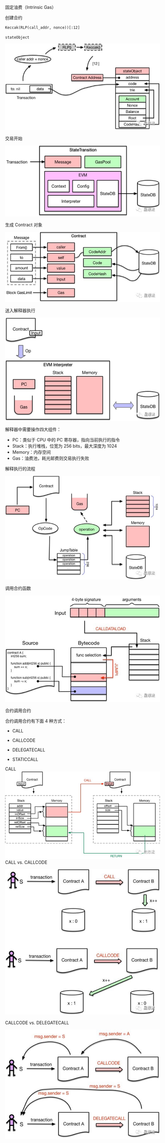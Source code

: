 固定油费（Intrinsic Gas）

创建合约

```
Keccak(RLP(call_addr, nonce))[:12]

stateObject
```

![](/assets/address-and-state-code.png)

交易开始

![](/assets/tx-to-message.png)

生成 Contract 对象

![](/assets/message-to-contract.png)

送入解释器执行

![](/assets/contract-and-input-to-evm.png)

解释器中需要操作四大组件：

* PC：类似于 CPU 中的 PC 寄存器，指向当前执行的指令
* Stack：执行堆栈，位宽为 256 bits，最大深度为 1024
* Memory：内存空间
* Gas：油费池，耗光邮费则交易执行失败

解释执行的流程

![](/assets/evm-opration.png)

调用合约函数

![](/assets/input-to-call-function.png)

合约调用合约

合约调用合约有下面 4 种方式：

* CALL

* CALLCODE

* DELEGATECALL

* STATICCALL

CALL![](/assets/contract-call.png)CALL vs. CALLCODE

![](/assets/call-vs-callcode.png)



CALLCODE vs. DELEGATECALL

![](/assets/callcode-vs-delegatecall.png)







